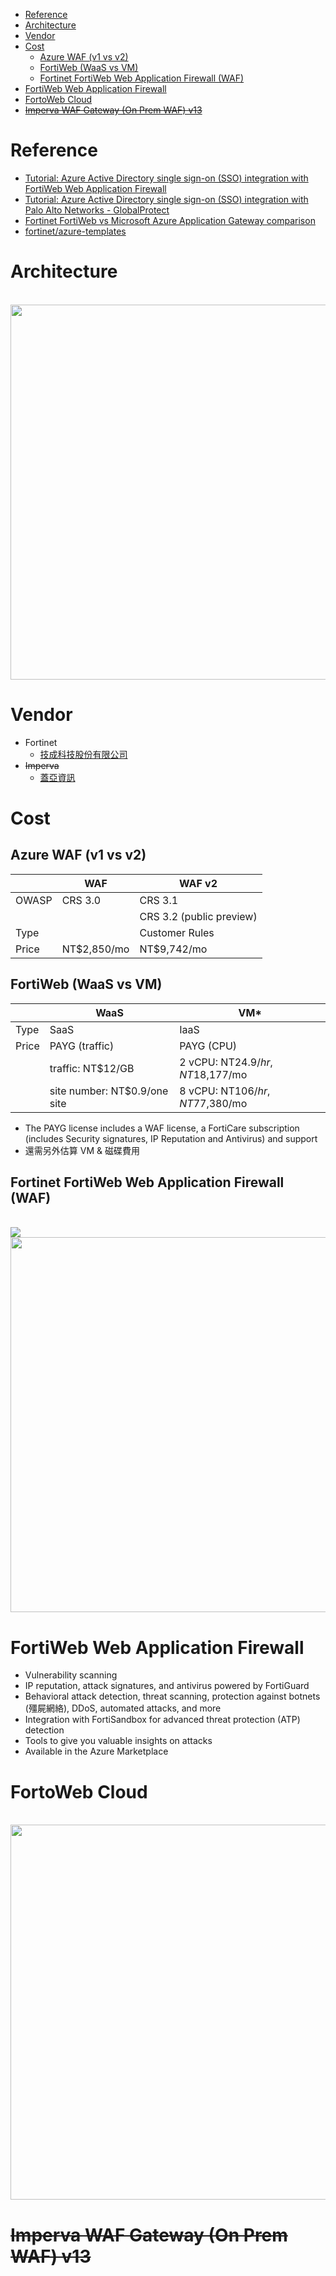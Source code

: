 - [Reference](#reference)
- [Architecture](#architecture)
- [Vendor](#vendor)
- [Cost](#cost)
  - [Azure WAF (v1 vs v2)](#azure-waf-v1-vs-v2)
  - [FortiWeb (WaaS vs VM)](#fortiweb-waas-vs-vm)
  - [Fortinet FortiWeb Web Application Firewall (WAF)](#fortinet-fortiweb-web-application-firewall-waf)
- [FortiWeb Web Application Firewall](#fortiweb-web-application-firewall)
- [FortoWeb Cloud](#fortoweb-cloud)
- [~~Imperva WAF Gateway (On Prem WAF) v13~~](#imperva-waf-gateway-on-prem-waf-v13)

# Reference
- [Tutorial: Azure Active Directory single sign-on (SSO) integration with FortiWeb Web Application Firewall](https://docs.microsoft.com/en-us/azure/active-directory/saas-apps/fortiweb-web-application-firewall-tutorial)
- [Tutorial: Azure Active Directory single sign-on (SSO) integration with Palo Alto Networks - GlobalProtect](https://docs.microsoft.com/en-us/azure/active-directory/saas-apps/palo-alto-networks-globalprotect-tutorial)
- [Fortinet FortiWeb vs Microsoft Azure Application Gateway comparison](https://www.peerspot.com/products/comparisons/fortinet-fortiweb_vs_microsoft-azure-application-gateway)
- [fortinet/azure-templates](https://github.com/fortinet/azure-templates)

# Architecture
<br><img src="https://docs.microsoft.com/en-us/azure/web-application-firewall/media/ag-overview/waf1.png"  width=600>

# Vendor
- Fortinet
    - [技成科技股份有限公司](https://www.mcsi.com.tw/product_list/?id=16)
- ~~Imperva~~
    - [蓋亞資訊](https://www.gaia.net/tc/brands_detail/%E5%93%81%E7%89%8C%E7%B8%BD%E8%A6%BD/3/5/imperva)

# Cost
## Azure WAF (v1 vs v2)
|       | WAF         | WAF v2                   |
|-------|-------------|--------------------------|
| OWASP | CRS 3.0     | CRS 3.1                  |
|       |             | CRS 3.2 (public preview) |
| Type  |             | Customer Rules           |
| Price | NT$2,850/mo | NT$9,742/mo              |

## FortiWeb (WaaS vs VM)
|       | WaaS                         | VM*                              |
|-------|------------------------------|----------------------------------|
| Type  | SaaS                         | IaaS                             |
| Price | PAYG (traffic)               | PAYG (CPU)                       |
|       | traffic: NT$12/GB            | 2 vCPU: NT$24.9/hr, NT$18,177/mo |
|       | site number: NT$0.9/one site | 8 vCPU: NT$106/hr, NT$77,380/mo  |
- The PAYG license includes a WAF license, a FortiCare subscription (includes Security signatures, IP Reputation and Antivirus) and support
- 還需另外估算 VM & 磁碟費用

## Fortinet FortiWeb Web Application Firewall (WAF)
<br><img src="https://yurisk.info/assets/fortiweb-basic-setup.svg">
<br><img src="https://fortinetweb.s3.amazonaws.com/docs.fortinet.com/v2/resources/a654c346-45de-11ec-bdf2-fa163e15d75b/images/cdc018b06bc9b59df5d7ec10835b9f68_network_topology_inline.png" width=600>

# FortiWeb Web Application Firewall
- Vulnerability scanning
- IP reputation, attack signatures, and antivirus powered by FortiGuard
- Behavioral attack detection, threat scanning, protection against botnets (殭屍網絡), DDoS, automated attacks, and more
- Integration with FortiSandbox for advanced threat protection (ATP) detection
- Tools to give you valuable insights on attacks
- Available in the Azure Marketplace

# FortoWeb Cloud
<br><img src="https://fortinetweb.s3.amazonaws.com/docs.fortinet.com/v2/resources/2ffc9903-bcb4-11e9-8977-00505692583a/images/2468b3e46f186060c6c4268e2efbb20b_traffic-flow.png" width=600>

# ~~Imperva WAF Gateway (On Prem WAF) v13~~